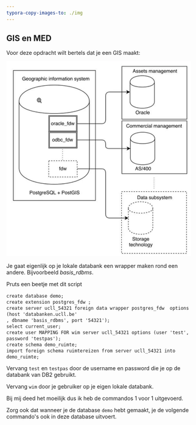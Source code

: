 ```yaml
---
typora-copy-images-to: ./img
---
```


## GIS en MED

Voor deze opdracht wilt bertels dat je een GIS maakt:

<img src="img/image-20200517134136311.png" alt="image-20200517134136311" style="zoom:50%;" />

Je gaat eigenlijk op je lokale databank een wrapper maken rond een andere. Bijvoorbeeld *basis_rdbms*.

Pruts een beetje met dit script

```
create database demo;
create extension postgres_fdw ;
create server ucll_54321 foreign data wrapper postgres_fdw  options (host 'databanken.ucll.be'
, dbname 'basis_rdbms', port '54321'); 
select current_user;
create user MAPPING FOR wim server ucll_54321 options (user 'test', password 'testpas');
create schema demo_ruimte;
import foreign schema ruimtereizen from server ucll_54321 into demo_ruimte;
```

Vervang `test` en `testpas` door de username en password die je op de databank van DB2 gebruikt.

Vervang `wim` door je gebruiker op je eigen lokale databank.

Bij mij deed het moeilijk dus ik heb de commandos 1 voor 1 uitgevoerd.

Zorg ook dat wanneer je de database `demo` hebt gemaakt, je de volgende commando's ook in deze database uitvoert. 



 